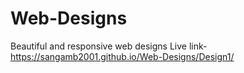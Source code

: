# Web-Designs
Beautiful and responsive web designs
Live link- https://sangamb2001.github.io/Web-Designs/Design1/

